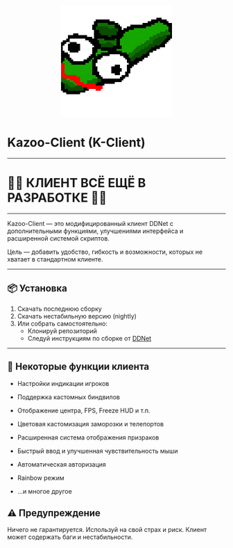 <p align="center">
  <img src="docs/logo.png" alt="Kazoo-Client Logo" width="256"/>
</p>

# Kazoo-Client (K-Client)

---

# 🚧🚧 КЛИЕНТ ВСЁ ЕЩЁ В РАЗРАБОТКЕ 🚧🚧

---

Kazoo-Client — это модифицированный клиент DDNet с дополнительными функциями, улучшениями интерфейса и расширенной системой скриптов.

Цель — добавить удобство, гибкость и возможности, которых не хватает в стандартном клиенте.

---

## 📦 Установка

1. Скачать последнюю сборку
2. Скачать нестабильную версию (nightly)
3. Или собрать самостоятельно:
   - Клонируй репозиторий
   - Следуй инструкциям по сборке от [DDNet](https://github.com/ddnet/ddnet#building)

---

## 🧪 Некоторые функции клиента

 - Настройки индикации игроков

 - Поддержка кастомных биндвилов

 - Отображение центра, FPS, Freeze HUD и т.п.

 - Цветовая кастомизация заморозки и телепортов

 - Расширенная система отображения призраков

 - Быстрый ввод и улучшенная чувствительность мыши

 - Автоматическая авторизация

 - Rainbow режим

 - ...и многое другое

## ⚠️ Предупреждение

Ничего не гарантируется. Используй на свой страх и риск. Клиент может содержать баги и нестабильности.
